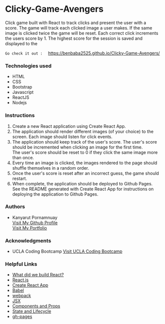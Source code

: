 # Clicky-Game-Avengers

Click game built with React to track clicks and present the user with a score. The game will track each clicked image a user makes. If the same image is clicked twice the game will be reset. Each correct click increments the users score by 1. The highest score for the session is saved and displayed to the

`Go check it out :  ` https://benbaba2525.github.io/Clicky-Game-Avengers/

### Technologies used
- HTML
- CSS
- Bootstrap
- Javascript
- ReactJS
- Nodejs

### Instructions

1. Create a new React application using Create React App.<br>
2. The application should render different images (of your choice) to the screen. Each image should listen for click events.<br>
3. The application should keep track of the user's score. The user's score should be incremented when clicking an image for the first time.<br> The user's score should be reset to 0 if they click the same image more than once.<br>
4. Every time an image is clicked, the images rendered to the page should shuffle themselves in a random order.<br>
5. Once the user's score is reset after an incorrect guess, the game should restart.<br>
6. When complete, the application should be deployed to Github Pages. See the README generated with Create React App for instructions on deploying the application to Github Pages.


### Authors
  - Kanyarut Pornamnuay
  <br><a target="_blank" rel="nofollow" href="https://github.com/benbaba2525">Visit My Github Profile</a>
  <br><a target="_blank" rel="nofollow" href="https://www.kanyarut.me/">Visit My Portfolio</a>


### Acknowledgments
  - UCLA Coding Bootcamp   <a target="_blank" rel="nofollow" href="https://bootcamp.uclaextension.edu/coding/">Visit UCLA Coding Bootcamp</a>

### Helpful Links
- <a target="_blank" rel="nofollow" href="https://reactjs.org/blog/2013/06/05/why-react.html">What did we build React?</a>
- <a target="_blank" rel="nofollow" href="https://reactjs.org/">React.js</a>
- <a target="_blank" rel="nofollow" href="https://github.com/facebook/create-react-app">Create React App</a>
- <a target="_blank" rel="nofollow" href="https://babeljs.io/docs/en/">Babel</a>
- <a target="_blank" rel="nofollow" href="https://webpack.js.org/">webpack</a>
- <a target="_blank" rel="nofollow" href="https://reactjs.org/docs/introducing-jsx.html">JSX</a>
- <a target="_blank" rel="nofollow" href="https://reactjs.org/docs/components-and-props.html#es6-classes">Components and Props</a>
- <a target="_blank" rel="nofollow" href="https://reactjs.org/docs/state-and-lifecycle.html">State and Lifecycle</a>
- <a target="_blank" rel="nofollow" href="https://www.npmjs.com/package/gh-pages">gh-pages</a>
